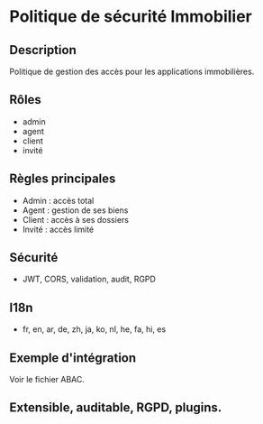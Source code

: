# Politique de sécurité Immobilier

## Description
Politique de gestion des accès pour les applications immobilières.

## Rôles
- admin
- agent
- client
- invité

## Règles principales
- Admin : accès total
- Agent : gestion de ses biens
- Client : accès à ses dossiers
- Invité : accès limité

## Sécurité
- JWT, CORS, validation, audit, RGPD

## I18n
- fr, en, ar, de, zh, ja, ko, nl, he, fa, hi, es

## Exemple d'intégration
Voir le fichier ABAC.

## Extensible, auditable, RGPD, plugins.
